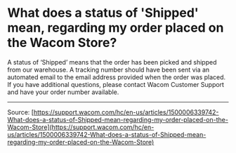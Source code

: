 # What does a status of 'Shipped' mean, regarding my order placed on the Wacom Store?

A status of ‘Shipped’ means that the order has been picked and shipped from our warehouse. A tracking number should have been sent via an automated email to the email address provided when the order was placed. If you have additional questions, please contact Wacom Customer Support and have your order number available.

---
Source: [https://support.wacom.com/hc/en-us/articles/1500006339742-What-does-a-status-of-Shipped-mean-regarding-my-order-placed-on-the-Wacom-Store](https://support.wacom.com/hc/en-us/articles/1500006339742-What-does-a-status-of-Shipped-mean-regarding-my-order-placed-on-the-Wacom-Store)
